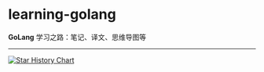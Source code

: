 # learning-golang
**GoLang** 学习之路：笔记、译文、思维导图等


---
[![Star History Chart](https://api.star-history.com/svg?repos=ictar/learning-golang&type=Date)](https://star-history.com/?utm_source=bestxtools.com#ictar/learning-golang&Date)

